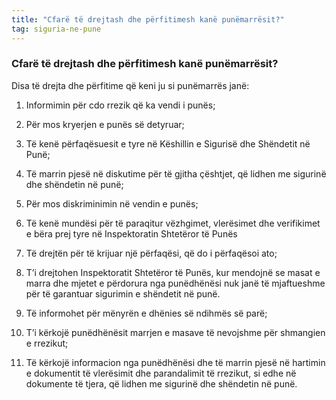 ```yaml
---
title: "Cfarë të drejtash dhe përfitimesh kanë punëmarrësit?"
tag: siguria-ne-pune
---
```


### Cfarë të drejtash dhe përfitimesh kanë punëmarrësit?

Disa të drejta dhe përfitime që keni ju si punëmarrës janë:

1. Informimin për cdo rrezik që ka vendi i punës;

2. Për mos kryerjen e punës së detyruar;

3. Të kenë përfaqësuesit e tyre në Këshillin e  Sigurisë dhe Shëndetit në Punë;

4. Të marrin pjesë në diskutime për të gjitha çështjet, që lidhen me sigurinë dhe shëndetin në punë;

5. Për mos diskriminimin në vendin e punës;

6. Të kenë mundësi për të paraqitur vëzhgimet, vlerësimet dhe verifikimet e bëra prej tyre në  Inspektoratin Shtetëror të Punës

7. Të drejtën për të krijuar një përfaqësi, që do i përfaqësoi ato;

8. T’i drejtohen Inspektoratit Shtetëror të Punës, kur mendojnë se masat e marra dhe mjetet e përdorura nga punëdhënësi nuk janë të mjaftueshme për të garantuar sigurimin e shëndetit në punë.

9. Të informohet për mënyrën e dhënies së ndihmës së parë;

10. T’i kërkojë punëdhënësit marrjen e masave të nevojshme për shmangien e rrezikut;

11. Të kërkojë informacion nga punëdhënësi dhe të marrin pjesë në hartimin e dokumentit të vlerësimit dhe parandalimit të rrezikut, si edhe në dokumente të tjera, që lidhen me sigurinë dhe shëndetin në punë.
